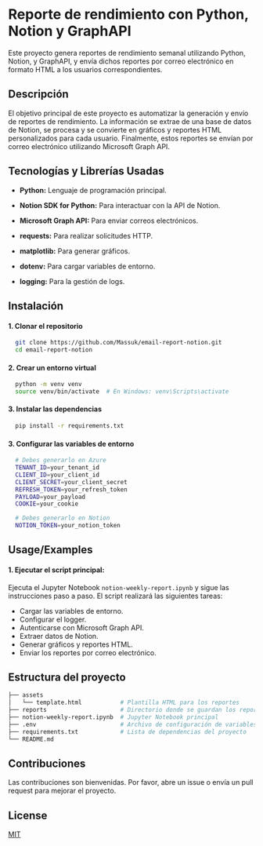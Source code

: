 
# Reporte de rendimiento con Python, Notion y GraphAPI

Este proyecto genera reportes de rendimiento semanal utilizando Python, Notion, y GraphAPI, y envía dichos reportes por correo electrónico en formato HTML a los usuarios correspondientes.

## Descripción

El objetivo principal de este proyecto es automatizar la generación y envío de reportes de rendimiento. La información se extrae de una base de datos de Notion, se procesa y se convierte en gráficos y reportes HTML personalizados para cada usuario. Finalmente, estos reportes se envían por correo electrónico utilizando Microsoft Graph API.


## Tecnologías y Librerías Usadas

- **Python:** Lenguaje de programación principal.

- **Notion SDK for Python:** Para interactuar con la API de Notion.

- **Microsoft Graph API:** Para enviar correos electrónicos.

- **requests:** Para realizar solicitudes HTTP.

- **matplotlib:** Para generar gráficos.

- **dotenv:** Para cargar variables de entorno.

- **logging:** Para la gestión de logs.

## Instalación

#### 1. Clonar el repositorio

```bash
  git clone https://github.com/Massuk/email-report-notion.git
  cd email-report-notion
```

#### 2. Crear un entorno virtual

```bash
  python -m venv venv
  source venv/bin/activate  # En Windows: venv\Scripts\activate
```   

#### 3. Instalar las dependencias

```bash
  pip install -r requirements.txt
```   

#### 3. Configurar las variables de entorno

```bash
  # Debes generarlo en Azure
  TENANT_ID=your_tenant_id
  CLIENT_ID=your_client_id
  CLIENT_SECRET=your_client_secret
  REFRESH_TOKEN=your_refresh_token
  PAYLOAD=your_payload
  COOKIE=your_cookie

  # Debes generarlo en Notion
  NOTION_TOKEN=your_notion_token
```   
## Usage/Examples

#### 1. Ejecutar el script principal:
Ejecuta el Jupyter Notebook ```notion-weekly-report.ipynb``` y sigue las instrucciones paso a paso. El script realizará las siguientes tareas:

- Cargar las variables de entorno.
- Configurar el logger.
- Autenticarse con Microsoft Graph API.
- Extraer datos de Notion.
- Generar gráficos y reportes HTML.
- Enviar los reportes por correo electrónico.


## Estructura del proyecto


```bash
├── assets
│   └── template.html           # Plantilla HTML para los reportes
├── reports                     # Directorio donde se guardan los reportes generados
├── notion-weekly-report.ipynb  # Jupyter Notebook principal
├── .env                        # Archivo de configuración de variables de entorno
├── requirements.txt            # Lista de dependencias del proyecto
└── README.md                   

```


## Contribuciones

Las contribuciones son bienvenidas. Por favor, abre un issue o envía un pull request para mejorar el proyecto.


## License

[MIT](https://choosealicense.com/licenses/mit/)

